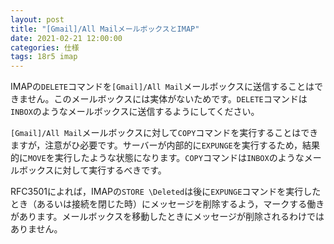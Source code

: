 ```yaml
---
layout: post
title: "[Gmail]/All MailメールボックスとIMAP"
date: 2021-02-21 12:00:00
categories: 仕様
tags: 18r5 imap
---
```


IMAPの`DELETE`コマンドを`[Gmail]/All Mail`メールボックスに送信することはできません。このメールボックスには実体がないためです。`DELETE`コマンドは`INBOX`のようなメールボックスに送信するようにしてください。

`[Gmail]/All Mail`メールボックスに対して`COPY`コマンドを実行することはできますが，注意がひ必要です。サーバーが内部的に`EXPUNGE`を実行するため，結果的に`MOVE`を実行したような状態になります。`COPY`コマンドは`INBOX`のようなメールボックスに対して実行するべきです。

RFC3501によれば，IMAPの`STORE \Deleted`は後に`EXPUNGE`コマンドを実行したとき（あるいは接続を閉じた時）にメッセージを削除するよう，マークする働きがあります。メールボックスを移動したときにメッセージが削除されるわけではありません。
